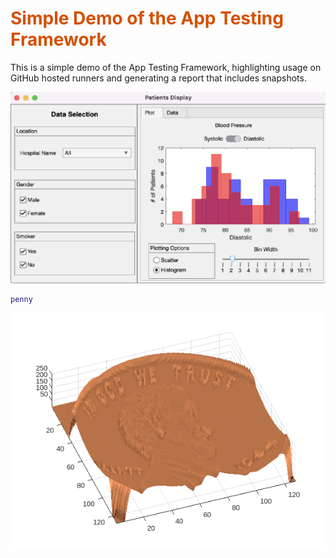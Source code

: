 
# <span style="color:rgb(213,80,0)">Simple Demo of the App Testing Framework</span>

This is a simple demo of the App Testing Framework, highlighting usage on GitHub hosted runners and generating a report that includes snapshots.


<p style="text-align:left"><img src="README_media/image_0.png" width="1204" alt="image_0.png"></p>


```matlab
penny
```

<center><img src="README_media/figure_0.png" width="585" alt="figure_0.png"></center>

